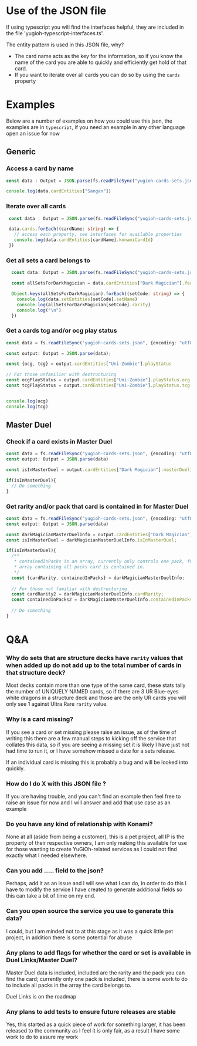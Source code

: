 # Use of the JSON file

If using typescript you will find the interfaces helpful, they are included in the file 'yugioh-typescript-interfaces.ts'.

The entity pattern is used in this JSON file, why?

- The card name acts as the key for the information, so if you know the name of the card you are able to quickly and efficiently get hold of that card.
- If you want to iterate over all cards you can do so by using the ```cards``` property

# Examples

Below are a number of examples on how you could use this json, the examples are in ``typescript``, if you need an example in any other language open an issue for now

## Generic

### Access a card by name
```typescript
const data : Output = JSON.parse(fs.readFileSync("yugioh-cards-sets.json", {encoding: "utf8"}));

console.log(data.cardEntities["Sangan"])
```

### Iterate over all cards

```typescript
 const data : Output = JSON.parse(fs.readFileSync("yugioh-cards-sets.json", {encoding: "utf8"}));

 data.cards.forEach((cardName: string) => {
   // access each property, see interfaces for available properties
   console.log(data.cardEntities[cardName].konamiCardId)
 })
```

### Get all sets a card belongs to
```typescript
  const data: Output = JSON.parse(fs.readFileSync("yugioh-cards-sets.json", {encoding: "utf8"}));

  const allSetsForDarkMagician = data.cardEntities["Dark Magician"].featuredInSets;

  Object.keys(allSetsForDarkMagician).forEach((setCode: string) => {
    console.log(data.setEntities[setCode].setName)
    console.log(allSetsForDarkMagician[setCode].rarity)
    console.log("\n")
  })
```

### Get a cards tcg and/or ocg play status
```typescript
const data = fs.readFileSync("yugioh-cards-sets.json", {encoding: "utf8"})

const output: Output = JSON.parse(data);

const {ocg, tcg} = output.cardEntities["Uni-Zombie"].playStatus

// For those unfamiliar with destructuring
const ocgPlayStatus = output.cardEntities["Uni-Zombie"].playStatus.ocg
const tcgPlayStatus = output.cardEntities["Uni-Zombie"].playStatus.tcg


console.log(ocg)
console.log(tcg)
```

## Master Duel
### Check if a card exists in Master Duel
```typescript
const data = fs.readFileSync("yugioh-cards-sets.json", {encoding: "utf8"});
const output: Output = JSON.parse(data)

const isInMasterDuel = output.cardEntities["Dark Magician"].masterDuelInfo.isInMasterDuel;

if(isInMasterDuel){
  // Do something
}

```

### Get rarity and/or pack that card is contained in for Master Duel

```typescript
const data = fs.readFileSync("yugioh-cards-sets.json", {encoding: "utf8"});
const output: Output = JSON.parse(data)

const darkMagicianMasterDuelInfo = output.cardEntities["Dark Magician"].masterDuelInfo
const isInMasterDuel = darkMagicianMasterDuelInfo.isInMasterDuel;

if(isInMasterDuel){
  /** 
   * containedInPacks is an array, currently only controls one pack, future work will have this
   * array containing all packs card is contained in.
   */
  const {cardRarity, containedInPacks} = darkMagicianMasterDuelInfo;
  
  // For those not familiar with destructuring
  const cardRarity2 = darkMagicianMasterDuelInfo.cardRarity;
  const containedInPacks2 = darkMagicianMasterDuelInfo.containedInPacks
 
  // Do something
}
```


# Q&A

### Why do sets that are structure decks have ```rarity``` values that when added up do not add up to the total number of cards in that structure deck?
Most decks contain more than one type of the same card, these stats tally the number of UNIQUELY NAMED cards,
so if there are 3 UR Blue-eyes white dragons in a structure deck and those are the only UR cards you will only see
1 against Ultra Rare ``rarity`` value.

### Why is a card missing?
If you see a card or set missing please raise an issue, as of the time of writing this there are a few manual steps to 
kicking off the service that collates this data, so if you are seeing a missing set it is likely I have just not
had time to run it, or I have somehow missed a date for a sets release.

If an individual card is missing this is probably a bug and will be looked into quickly.

### How do I do X with this JSON file ?
If you are having trouble, and you can't find an example then feel free to raise an issue for now and I will answer and add that use case as an example

### Do you have any kind of relationship with Konami?
None at all (aside from being a customer), this is a pet project, all IP is the property of their respective owners, I am only making this available for use for those wanting to create YuGiOh-related
services as I could not find exactly what I needed elsewhere.

### Can you add ..... field to the json?
Perhaps, add it as an issue and I will see what I can do, in order to do this I have to modify the service I have created to generate additional fields so this can take a bit
of time on my end.

### Can you open source the service you use to generate this data?
I could, but I am minded not to at this stage as it was a quick little pet project, in addition there is some potential for abuse

### Any plans to add flags for whether the card or set is available in Duel Links/Master Duel?
Master Duel data is included, included are the rarity and the pack you can find the card; currently only one pack is included, there is some work to do to include all packs in the array the card belongs to.

Duel Links is on the roadmap

### Any plans to add tests to ensure future releases are stable
Yes, this started as a quick piece of work for something larger, it has been released to the community as I feel it is only fair, as a result I have some work to do to assure my work


